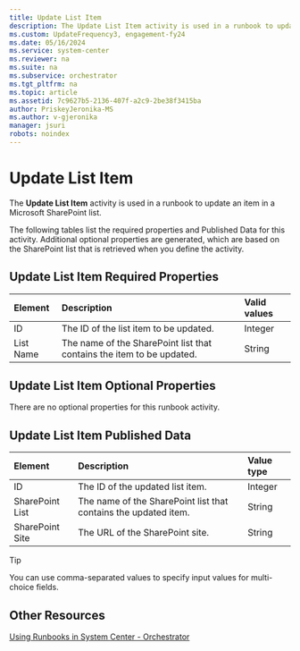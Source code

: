 ```yaml
---
title: Update List Item
description: The Update List Item activity is used in a runbook to update an item in a Microsoft SharePoint list.
ms.custom: UpdateFrequency3, engagement-fy24
ms.date: 05/16/2024
ms.service: system-center
ms.reviewer: na
ms.suite: na
ms.subservice: orchestrator
ms.tgt_pltfrm: na
ms.topic: article
ms.assetid: 7c9627b5-2136-407f-a2c9-2be38f3415ba
author: PriskeyJeronika-MS
ms.author: v-gjeronika
manager: jsuri
robots: noindex
---
```

# Update List Item



The **Update List Item** activity is used in a runbook to update an item in a Microsoft SharePoint list.

The following tables list the required properties and Published Data for this activity. Additional optional properties are generated, which are based on the SharePoint list that is retrieved when you define the activity.

## Update List Item Required Properties

| **Element** | **Description**   | **Valid values** |
|:---|:---|:---|
| ID   | The ID of the list item to be updated.   | Integer   |
| List Name   | The name of the SharePoint list that contains the item to be updated. | String   |

## Update List Item Optional Properties

There are no optional properties for this runbook activity.

## Update List Item Published Data

| **Element**   | **Description**   | **Value type** |
|:---|:---|:---|
| ID   | The ID of the updated list item.   | Integer   |
| SharePoint List | The name of the SharePoint list that contains the updated item. | String   |
| SharePoint Site | The URL of the SharePoint site.   | String   |

>[!TIP]
>You can use comma-separated values to specify input values for multi-choice fields.

## Other Resources

[Using Runbooks in System Center - Orchestrator](design-and-build-runbooks.md)
